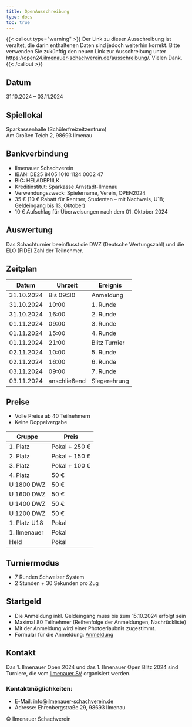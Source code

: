 ```yaml
---
title: OpenAusschreibung
type: docs
toc: true
---
```


{{< callout type="warning" >}}
Der Link zu dieser Ausschreibung ist veraltet, die darin enthaltenen Daten sind jedoch weiterhin korrekt. Bitte verwenden Sie zukünftig den neuen Link zur Ausschreibung unter <a href="https://open24.ilmenauer-schachverein.de/ausschreibung/" target="_self">https://open24.ilmenauer-schachverein.de/ausschreibung/</a>. Vielen Dank.
{{< /callout >}}


## Datum
31.10.2024 – 03.11.2024

## Spiellokal
Sparkassenhalle (Schülerfreizeitzentrum)  
Am Großen Teich 2, 98693 Ilmenau

## Bankverbindung
- Ilmenauer Schachverein
- IBAN: DE25 8405 1010 1124 0002 47
- BIC: HELADEF1ILK
- Kreditinstitut: Sparkasse Arnstadt-Ilmenau
- Verwendungszweck: Spielername, Verein, OPEN2024
- 35 € (10 € Rabatt für Rentner, Studenten – mit Nachweis, U18; Geldeingang bis 13. Oktober)
- 10 € Aufschlag für Überweisungen nach dem 01. Oktober 2024

## Auswertung
Das Schachturnier beeinflusst die DWZ (Deutsche Wertungszahl) und die ELO (FIDE) Zahl der Teilnehmer.

## Zeitplan

| Datum       | Uhrzeit  | Ereignis         |
|-------------|----------|------------------|
| 31.10.2024  | Bis 09:30| Anmeldung        |
| 31.10.2024  | 10:00    | 1. Runde         |
| 31.10.2024  | 16:00    | 2. Runde         |
| 01.11.2024  | 09:00    | 3. Runde         |
| 01.11.2024  | 15:00    | 4. Runde         |
| 01.11.2024  | 21:00    | Blitz Turnier    |
| 02.11.2024  | 10:00    | 5. Runde         |
| 02.11.2024  | 16:00    | 6. Runde         |
| 03.11.2024  | 09:00    | 7. Runde         |
| 03.11.2024  | anschließend | Siegerehrung |

## Preise
- Volle Preise ab 40 Teilnehmern
- Keine Doppelvergabe

| Gruppe       | Preis             |
|--------------|-------------------|
| 1. Platz     | Pokal + 250 €     |
| 2. Platz     | Pokal + 150 €     |
| 3. Platz     | Pokal + 100 €     |
| 4. Platz     | 50 €              |
| U 1800 DWZ   | 50 €              |
| U 1600 DWZ   | 50 €              |
| U 1400 DWZ   | 50 €              |
| U 1200 DWZ   | 50 €              |
| 1. Platz U18 | Pokal             |
| 1. Ilmenauer | Pokal             |
| Held         | Pokal             |

## Turniermodus
- 7 Runden Schweizer System
- 2 Stunden + 30 Sekunden pro Zug

## Startgeld
- Die Anmeldung inkl. Geldeingang muss bis zum 15.10.2024 erfolgt sein
- Maximal 80 Teilnehmer (Reihenfolge der Anmeldungen, Nachrückliste)
- Mit der Anmeldung wird einer Photoerlaubnis zugestimmt.
- Formular für die Anmeldung: [Anmeldung](https://forms.gle/o5GZsLhLGJsfqRNC7)

## Kontakt
Das 1. Ilmenauer Open 2024 und das 1. Ilmenauer Open Blitz 2024 sind Turniere, die vom [Ilmenauer SV](https://ilmenauer-schachverein.de) organisiert werden.

### Kontaktmöglichkeiten:
- E-Mail: [info@ilmenauer-schachverein.de](mailto:info@ilmenauer-schachverein.de)
- Adresse: Ehrenbergstraße 29, 98693 Ilmenau

&copy; Ilmenauer Schachverein
